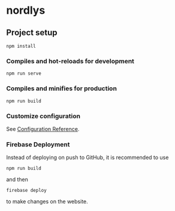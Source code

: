 # nordlys

## Project setup
```
npm install
```

### Compiles and hot-reloads for development
```
npm run serve
```

### Compiles and minifies for production
```
npm run build
```

### Customize configuration
See [Configuration Reference](https://cli.vuejs.org/config/).

### Firebase Deployment
Instead of deploying on push to GitHub, it is recommended to use 
```
npm run build
```
and then 
```
firebase deploy
```
to make changes on the website. 
